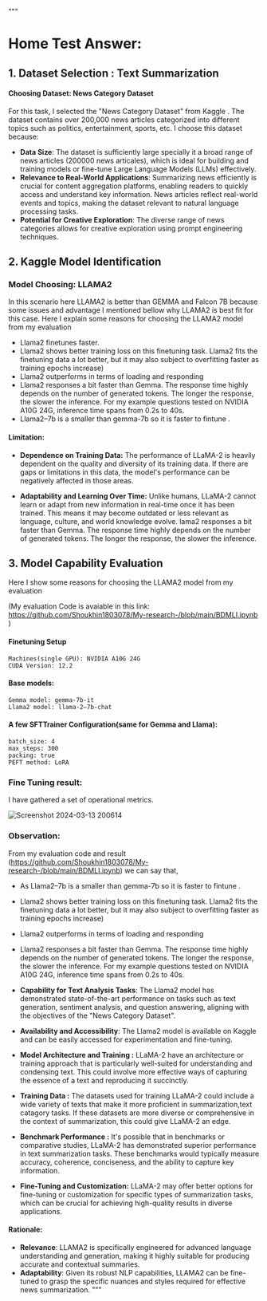 """
# Home Test Answer: 

## 1. Dataset Selection : Text Summarization

#### Choosing Dataset: News Category Dataset

For this task, I selected the "News Category Dataset" from Kaggle . The dataset contains over 200,000 news articles categorized into different topics such as politics, entertainment, sports, etc. I choose this dataset because:

- **Data Size**: The dataset is sufficiently large specially it a broad range of news articles (200000 news articales), which is ideal for building and training models or fine-tune Large Language Models (LLMs) effectively.
- **Relevance to Real-World Applications**: Summarizing news efficiently is crucial for content aggregation platforms, enabling readers to quickly access and understand key information. News articles reflect real-world events and topics, making the dataset relevant to natural language processing tasks.
- **Potential for Creative Exploration**: The diverse range of news categories allows for creative exploration using prompt engineering techniques.


## 2. Kaggle Model Identification

###  Model Choosing: LLAMA2

In this scenario here LLAMA2 is better than GEMMA and Falcon 7B because some issues and advantage I mentioned bellow why LLAMA2 is best fit for this case. Here I explain some reasons for choosing the LLAMA2 model from my evaluation
  -  Llama2 finetunes faster. 
  -  Llama2 shows better training loss on this finetuning task. Llama2 fits the finetuning data a lot better, but it may also subject to overfitting faster as training epochs increase)
  -  Llama2 outperforms in terms of loading and responding
  -  Llama2 responses a bit faster than Gemma. The response time highly depends on the number of generated tokens. The longer the response, the slower the inference. For my example questions tested on NVIDIA A10G 24G, inference time spans from 0.2s to 40s.
  -  Llama2–7b is a smaller than gemma-7b so it is faster to fintune .
#### Limitation:  
   - **Dependence on Training Data:** The performance of LLaMA-2 is heavily dependent on the quality and diversity of its training data. If there are gaps or limitations in this data, the model's performance can be negatively affected in those areas.

   - **Adaptability and Learning Over Time:** Unlike humans, LLaMA-2 cannot learn or adapt from new information in real-time once it has been trained. This means it may become outdated or less relevant as language, culture, and world knowledge evolve.
lama2 responses a bit faster than Gemma. The response time highly depends on the number of generated tokens. The longer the response, the slower the inference. 

## 3. Model Capability Evaluation

Here I show some reasons for choosing the LLAMA2 model from my evaluation

(My evaluation Code is avaiable in this link: https://github.com/Shoukhin1803078/My-research-/blob/main/BDMLI.ipynb )


#### Finetuning Setup
    Machines(single GPU): NVIDIA A10G 24G 
    CUDA Version: 12.2
  
#### Base models:
    Gemma model: gemma-7b-it
    Llama2 model: llama-2–7b-chat
  
#### A few SFTTrainer Configuration(same for Gemma and Llama):
    batch_size: 4
    max_steps: 300
    packing: true
    PEFT method: LoRA

### Fine Tuning result:
I have gathered a set of operational metrics. 

![Screenshot 2024-03-13 200614](https://github.com/Shoukhin1803078/My-research-/assets/62458402/633e98c1-050b-4798-b4b2-75b8455bb0d4)

### Observation:

From my evaluation code and result (https://github.com/Shoukhin1803078/My-research-/blob/main/BDMLI.ipynb) we can say that,

  -  As Llama2–7b is a smaller than gemma-7b so it is faster to fintune .
  -  Llama2 shows better training loss on this finetuning task. Llama2 fits the finetuning data a lot better, but it may also subject to overfitting faster as training epochs increase)
  -  Llama2 outperforms in terms of loading and responding
  -  Llama2 responses a bit faster than Gemma. The response time highly depends on the number of generated tokens. The longer the response, the slower the inference. For my example questions tested on NVIDIA A10G 24G, inference time spans from 0.2s to 40s.
  
- **Capability for Text Analysis Tasks**: The Llama2 model has demonstrated state-of-the-art performance on tasks such as text generation, sentiment analysis, and question answering, aligning with the objectives of the "News Category Dataset".
- **Availability and Accessibility**: The Llama2 model is available on Kaggle and can be easily accessed for experimentation and fine-tuning.
- **Model Architecture and Training :** LLaMA-2 have an architecture or training approach that is particularly well-suited for understanding and condensing text. This could involve more effective ways of capturing the essence of a text and reproducing it succinctly.

- **Training Data :** The datasets used for training LLaMA-2 could include a wide variety of texts that make it more proficient in summarization,text catagory tasks. If these datasets are more diverse or comprehensive in the context of summarization, this could give LLaMA-2 an edge.

- **Benchmark Performance :** It's possible that in benchmarks or comparative studies, LLaMA-2 has demonstrated superior performance in text summarization tasks. These benchmarks would typically measure accuracy, coherence, conciseness, and the ability to capture key information.

- **Fine-Tuning and Customization:** LLaMA-2 may offer better options for fine-tuning or customization for specific types of summarization tasks, which can be crucial for achieving high-quality results in diverse applications.

#### Rationale:
- **Relevance**: LLAMA2 is specifically engineered for advanced language understanding and generation, making it highly suitable for producing accurate and contextual summaries.
- **Adaptability**: Given its robust NLP capabilities, LLAMA2 can be fine-tuned to grasp the specific nuances and styles required for effective news summarization.
"""


